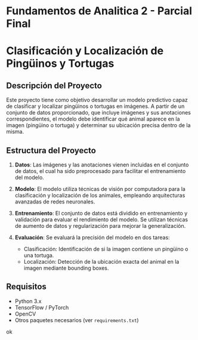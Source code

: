 # Fundamentos de Analitica 2 - Parcial Final
# Clasificación y Localización de Pingüinos y Tortugas

## Descripción del Proyecto

Este proyecto tiene como objetivo desarrollar un modelo predictivo capaz de clasificar y localizar pingüinos o tortugas en imágenes. A partir de un conjunto de datos proporcionado, que incluye imágenes y sus anotaciones correspondientes, el modelo debe identificar qué animal aparece en la imagen (pingüino o tortuga) y determinar su ubicación precisa dentro de la misma.

## Estructura del Proyecto

1. **Datos**: Las imágenes y las anotaciones vienen incluidas en el conjunto de datos, el cual ha sido preprocesado para facilitar el entrenamiento del modelo.
   
2. **Modelo**: El modelo utiliza técnicas de visión por computadora para la clasificación y localización de los animales, empleando arquitecturas avanzadas de redes neuronales.
   
3. **Entrenamiento**: El conjunto de datos está dividido en entrenamiento y validación para evaluar el rendimiento del modelo. Se utilizan técnicas de aumento de datos y regularización para mejorar la generalización.

4. **Evaluación**: Se evaluará la precisión del modelo en dos tareas:
   - Clasificación: Identificación de si la imagen contiene un pingüino o una tortuga.
   - Localización: Detección de la ubicación exacta del animal en la imagen mediante bounding boxes.

## Requisitos

- Python 3.x
- TensorFlow / PyTorch
- OpenCV
- Otros paquetes necesarios (ver `requirements.txt`)

ok

